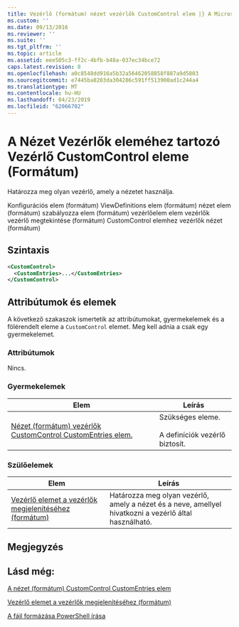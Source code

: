 ```yaml
---
title: Vezérlő (formátum) nézet vezérlők CustomControl elem |} A Microsoft Docs
ms.custom: ''
ms.date: 09/13/2016
ms.reviewer: ''
ms.suite: ''
ms.tgt_pltfrm: ''
ms.topic: article
ms.assetid: eee505c3-ff2c-4bfb-b48a-037ec34bce72
caps.latest.revision: 8
ms.openlocfilehash: a0c8548dd916a5b32a56462058858f887a9d5803
ms.sourcegitcommit: e7445ba8203da304286c591ff513900ad1c244a4
ms.translationtype: MT
ms.contentlocale: hu-HU
ms.lasthandoff: 04/23/2019
ms.locfileid: "62066702"
---
```

# <a name="customcontrol-element-for-control-for-controls-for-view-format"></a>A Nézet Vezérlők eleméhez tartozó Vezérlő CustomControl eleme (Formátum)

Határozza meg olyan vezérlő, amely a nézetet használja.

Konfigurációs elem (formátum) ViewDefinitions elem (formátum) nézet elem (formátum) szabályozza elem (formátum) vezérlőelem elem vezérlők vezérlő megtekintése (formátum) CustomControl elemhez vezérlők nézet (formátum)

## <a name="syntax"></a>Szintaxis

```xml
<CustomControl>
  <CustomEntries>...</CustomEntries>
</CustomControl>
```

## <a name="attributes-and-elements"></a>Attribútumok és elemek

A következő szakaszok ismertetik az attribútumokat, gyermekelemek és a fölérendelt eleme a `CustomControl` elemet. Meg kell adnia a csak egy gyermekelemet.

### <a name="attributes"></a>Attribútumok

Nincs.

### <a name="child-elements"></a>Gyermekelemek

|Elem|Leírás|
|-------------|-----------------|
|[Nézet (formátum) vezérlők CustomControl CustomEntries elem.](./customentries-element-for-customcontrol-for-controls-for-view-format.md)|Szükséges eleme.<br /><br /> A definíciók vezérlő biztosít.|

### <a name="parent-elements"></a>Szülőelemek

|Elem|Leírás|
|-------------|-----------------|
|[Vezérlő elemet a vezérlők megjelenítéséhez (formátum)](./control-element-for-controls-for-view-format.md)|Határozza meg olyan vezérlő, amely a nézet és a neve, amellyel hivatkozni a vezérlő által használható.|

## <a name="remarks"></a>Megjegyzés

## <a name="see-also"></a>Lásd még:

[A nézet (formátum) CustomControl CustomEntries elem](./customentries-element-for-customcontrol-for-controls-for-configuration-format.md)

[Vezérlő elemet a vezérlők megjelenítéséhez (formátum)](./control-element-for-controls-for-view-format.md)

[A fájl formázása PowerShell írása](./writing-a-powershell-formatting-file.md)
